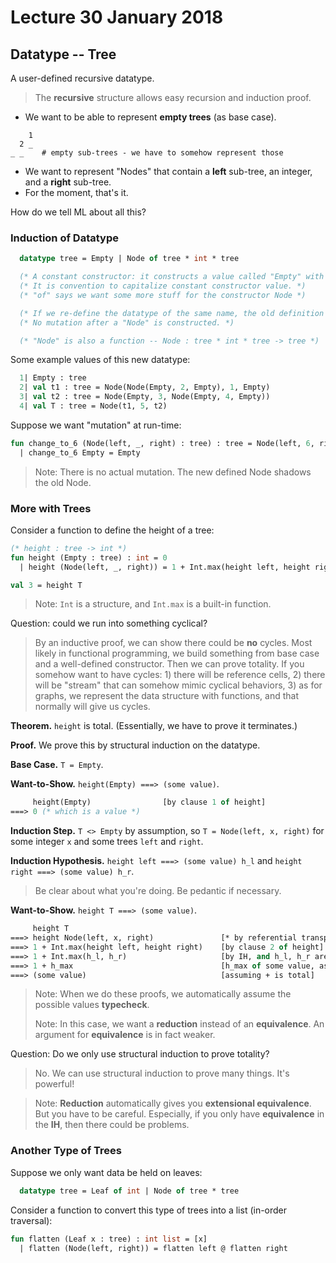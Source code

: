 # Lecture 30 January 2018

## Datatype -- Tree

A user-defined recursive datatype.

> The __recursive__ structure allows easy recursion and induction proof.

- We want to be able to represent __empty trees__ (as base case).

```
    1
  2 _
_ _    # empty sub-trees - we have to somehow represent those
```

- We want to represent "Nodes" that contain a __left__ sub-tree, an integer, and a __right__ sub-tree.
- For the moment, that's it.

How do we tell ML about all this?

### Induction of Datatype

```SML
  datatype tree = Empty | Node of tree * int * tree

  (* A constant constructor: it constructs a value called "Empty" with type "tree". *)
  (* It is convention to capitalize constant constructor value. *)
  (* "of" says we want some more stuff for the constructor Node *)

  (* If we re-define the datatype of the same name, the old definition is shadowed. *)
  (* No mutation after a "Node" is constructed. *)

  (* "Node" is also a function -- Node : tree * int * tree -> tree *)
```

Some example values of this new datatype:

```SML
  1| Empty : tree
  2| val t1 : tree = Node(Node(Empty, 2, Empty), 1, Empty)
  3| val t2 : tree = Node(Empty, 3, Node(Empty, 4, Empty))
  4| val T : tree = Node(t1, 5, t2)
```

Suppose we want "mutation" at run-time:

```SML
fun change_to_6 (Node(left, _, right) : tree) : tree = Node(left, 6, right)
  | change_to_6 Empty = Empty
```

> Note: There is no actual mutation. The new defined Node shadows the old Node.

### More with Trees

Consider a function to define the height of a tree:

```SML
(* height : tree -> int *)
fun height (Empty : tree) : int = 0
  | height (Node(left, _, right)) = 1 + Int.max(height left, height right)

val 3 = height T
```

> Note: `Int` is a structure, and `Int.max` is a built-in function.

Question: could we run into something cyclical?

> By an inductive proof, we can show there could be __no__ cycles. Most likely in functional programming, we build something from base case and a well-defined constructor. Then we can prove totality. If you somehow want to have cycles: 1) there will be reference cells, 2) there will be "stream" that can somehow mimic cyclical behaviors, 3) as for graphs, we represent the data structure with functions, and that normally will give us cycles.

__Theorem.__ `height` is total. (Essentially, we have to prove it terminates.)

__Proof.__ We prove this by structural induction on the datatype.

__Base Case.__ `T = Empty`.

__Want-to-Show.__ `height(Empty) ===> (some value)`.

```SML
     height(Empty)                [by clause 1 of height]
===> 0 (* which is a value *)
```

__Induction Step.__ `T <> Empty` by assumption, so `T = Node(left, x, right)` for some integer `x` and some trees `left` and `right`.

__Induction Hypothesis.__ `height left ===> (some value) h_l` and `height right ===> (some value) h_r`.

> Be clear about what you're doing. Be pedantic if necessary.

__Want-to-Show.__ `height T ===> (some value)`.

```SML
     height T
===> height Node(left, x, right)               [* by referential transparency]
===> 1 + Int.max(height left, height right)    [by clause 2 of height]
===> 1 + Int.max(h_l, h_r)                     [by IH, and h_l, h_r are some values]
===> 1 + h_max                                 [h_max of some value, assuming Int.max is total]
===> (some value)                              [assuming + is total]
```

> Note: When we do these proofs, we automatically assume the possible values __typecheck__.
>
> Note: In this case, we want a __reduction__ instead of an __equivalence__. An argument for __equivalence__ is in fact weaker.

Question: Do we only use structural induction to prove totality?

> No. We can use structural induction to prove many things. It's powerful!

> Note: __Reduction__ automatically gives you __extensional equivalence__. But you have to be careful. Especially, if you only have __equivalence__ in the __IH__, then there could be problems.

### Another Type of Trees

Suppose we only want data be held on leaves:

```SML
  datatype tree = Leaf of int | Node of tree * tree
```

Consider a function to convert this type of trees into a list (in-order traversal):

```SML
fun flatten (Leaf x : tree) : int list = [x]
  | flatten (Node(left, right)) = flatten left @ flatten right
```

